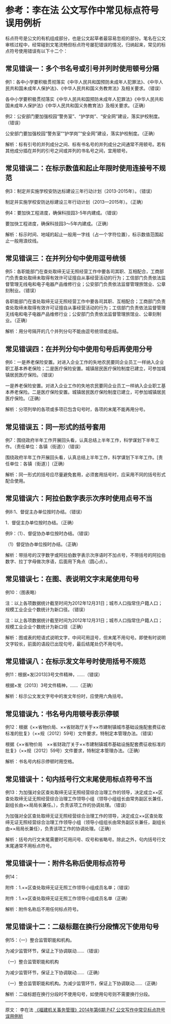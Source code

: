 # 参考：李在法 公文写作中常见标点符号误用例析

标点符号是公文的有机组成部分，也是公文起草者最容易忽视的部分。笔名在公文审核过程中，经常碰到文笔流畅但标点符号屡犯错误的情况，归纳起来，常见的标点符号使用错误有以下十二个：

## 常见错误一：多个书名号或引号并列时使用顿号分隔

例1：各中小学要积极贯彻落实《中华人民共和国预防未成年人犯罪法》、《中华人民共和国未成年人保护法》、《中华人民共和国义务教育法》及相关要求。（错误）

各中小学要积极贯彻落实《中华人民共和国预防未成年人犯罪法》《中华人民共和国未成年人保护法》《中华人民共和国义务教育法》及相关要求。（正确）

例2：公安部门要加强校园“警务室”、“护学岗”、“安全网”建设，落实护校制度。（错误）

公安部门要加强校园“警务室”“护学岗”“安全网”建设，落实护校制度。（正确）

解析：标有引号的并列成分之间、标有书名号的并列成分之间通常不用顿号。若有其他成分插在并列的引号之间或并列的书名号之间，宜用顿号。

## 常见错误二：在标示数值和起止年限时使用连接号不规范

例3：制定并实施学校安防达标建设三年行动计划（2013-2015年）。（错误）

制定并实施学校安防达标建设三年行动计划（2013—2015年）。（正确）

例4：要加快工程进度，确保科技园3-5年内建成。（错误）

要加快工程进度，确保科技园3～5年内建成。（正确）

解析：标示时间、地域的起止一般用一字线（占一个字符位置），标示数值范围起止一般用浪纹线。

## 常见错误三：在并列分句中使用逗号统领

例5：各职能部门在查处取缔无证无照经营工作中要各司其职、互相配合，工商部门负责查处取缔未取得有效许可证擅自从事经营活动的行为；工信部门负责依法监督管理无线电和电子电器产品维修行业；公安部门负责依法监督管理旅馆业、公章刻制业。（错误）

各职能部门在查处取缔无证无照经营工作中要各司其职、互相配合；工商部门负责查处取缔未取得有效许可证擅自从事经营活动的行为；工信部门负责依法监督管理无线电和电子电器产品维修行业；公安部门负责依法监督管理旅馆业、公章刻制业。（正确）

解析：用分号隔开的几个并列分句不能由逗号统领或总结。

## 常见错误四：在并列分句中使用句号后再使用分号

例6：一是养老保险安置。对进入企业工作的失地农民要同企业员工一样纳入企业职工基本养老保险；二是医疗保险安置。城镇居民医疗保险制度已建立，可参加城镇居民医疗保险。（错误）

一是养老保险安置。对进入企业工作的失地农民要同企业员工一样纳入企业职工基本养老保险。二是医疗保险安置。城镇居民医疗保险制度已建立，可参加城镇居民医疗保险。（正确）

解析：分项列举的各项或多项已包含句号时，各项的末尾不能再用分号。

## 常见错误五：同一形式的括号套用

例7：围绕政府半年工作开展回头看，认真总结上半年工作，科学谋划下半年工作。（责任单位：各镇（街道））（错误）

围绕政府半年工作开展回头看，认真总结上半年工作，科学谋划下半年工作。[责任单位：各镇（街道）]（正确）

解析：同一形式的括号应尽量避免套用，必须套用括号时，应采用不同的括号形式配合使用。

## 常见错误六：阿拉伯数字表示次序时使用点号不当

例8:1、督促主办单位按时办结。（错误）

1．督促主办单位按时办结。（正确）

例9：（1）、督促协办单位按时办结。（错误）

（1）督促协办单位按时办结。（正确）

解析：带括号的汉字数字或阿拉伯数字表示次序语时不加点号，不带括号的阿拉伯数字、拉丁字母做次序语，后面用下角点（圆心点）。

## 常见错误七：在图、表说明文字末尾使用句号

例10：（图表略）

注：以上各项数据统计截至时间为2012年12月31日；城市人口指常住户籍人口；规模工业企业个数统计为新口径。（错误）

注：以上各项数据统计截至时间为2012年12月31日；城市人口指常住户籍人口；规模工业企业个数统计为新口径（正确）

解析：图或表的短语式说明文字，中间可用逗号，但末尾不用句号。即使有时说明文字较长，前面的语段已出现句号，最后结尾处仍不用句号。

## 常见错误八：在标示发文年号时使用括号不规范

例11：根据×发[2013]3号文件精神，……（错误）

根据×发〔2013〕3号文件精神，……（正确）

解析：标示公文发文字号中的发文年份时，应使用六角括号。

## 常见错误九：书名号内用顿号表示停顿

例12：根据《××省物价局、××省财政厅关于××市建制镇城市基础设施配套费征收标准的批复》（××规〔2012〕59号）文件要求，特制定本管理办法。（错误）

根据《××省物价局　××省财政厅关于××市建制镇城市基础设施配套费征收标准的批复》（××规〔2012〕59号）文件要求，特制定本管理办法。（正确）

解析：书名号内标示停顿时用空格。

## 常见错误十：句内括号行文末尾使用标点符号不当

例13：为加强对全区查处取缔无证无照经营综合治理工作的领导，决定成立××区查处取缔无证无照经营综合治理工作领导小组（领导小组组长由常务副区长兼任，副组长由××局局长兼任。），负责该项工作的协调处理。（错误）

为加强对全区查处取缔无证无照经营综合治理工作的领导，决定成立××区查处取缔无证无照经营综合治理工作领导小组（领导小组组长由常务副区长兼任，副组长由××局局长兼任），负责该项工作的协调处理。（正确）

解析：括号内行文末尾需要时可用问号、叹号和省略号。除此之外，句内括号行文末尾通常不用标点符号。

## 常见错误十一：附件名称后使用标点符号

例14：

附件：1.××区查处取缔无证无照工作领导小组成员名单；（错误）

附件：1.××区查处取缔无证无照工作领导小组成员名单（正确）

解析：附件名称后不用任何标点符号。

## 常见错误十二：二级标题在换行分段情况下使用句号

例15：（一）整合监管职能和机构。

为减少监管环节，保证上下协调联动……（错误）

（一）整合监管职能和机构

为减少监管环节，保证上下协调联动……（正确）

（一）整合监管职能和机构。为减少监管环节，保证上下协调联动……（正确）

解析：二级标题在换行分段时不使用句号，如使用句号则不需要换行分段。

---
原文：
李在法 [《福建机关事务管理》2014年第6期 P47 公文写作中常见标点符号误用例析](http://jgswglj.fujian.gov.cn/zwxx/fjjgswglzz/201502/P020180208371775309031.pdf)
